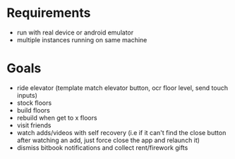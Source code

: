 # Requirements

-   run with real device or android emulator
-   multiple instances running on same machine

# Goals

-   ride elevator (template match elevator button, ocr floor level, send touch inputs)
-   stock floors
-   build floors
-   rebuild when get to x floors
-   visit friends
-   watch adds/videos with self recovery (i.e if it can't find the close button after watching an add, just force close the app and relaunch it)
-   dismiss bitbook notifications and collect rent/firework gifts
